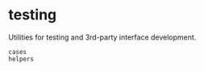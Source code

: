 # testing

Utilities for testing and 3rd-party interface development.

```{toctree}
cases
helpers
```